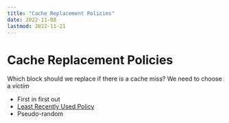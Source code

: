 ```yaml
---
title: "Cache Replacement Policies"
date: 2022-11-08
lastmod: 2022-11-21
---
```

# Cache Replacement Policies
Which block should we replace if there is a cache miss? We need to choose a *victim*
- First in first out
- [Least Recently Used Policy](Notes/Least%20Recently%20Used%20Policy.md)
- Pseudo-random
